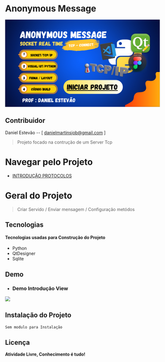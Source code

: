 <!-- Titulo do Projeto -->
# Anonymous Message
<!-- Logo do Projeto e Video  -->
[![](./Introdução%20aos%20Protocolos/1.png)](./Introdução%20aos%20Protocolos/FileCompacted.pdf)

## Contribuidor
Daniel Estevão -- [ danielmartinsjob@gmail.com ]

> Projeto focado na contrução de um Server Tcp

# Navegar pelo Projeto

- [INTRODUÇÃO PROTOCOLOS](./Introdução%20aos%20Protocolos/FileCompacted.pdf)

# Geral do Projeto
>Criar Servido / Enviar mensagem / Configuração metódos 

<!-- asa -->
## Tecnologias

#### Tecnologias usadas para Construção do Projeto

- Python
- QtDesigner
- Sqlite

## Demo
- ### Demo Introdução View

[![](https://raw.githubusercontent.com/Danielmartinsjob/Anonymous-Message/Introduction_project/img/ImgButtong.png)]()


## Instalação do Projeto

```sh
Sem modulo para Instalação
```

## Licença


**Atividade Livre, Conhecimento é tudo!**

